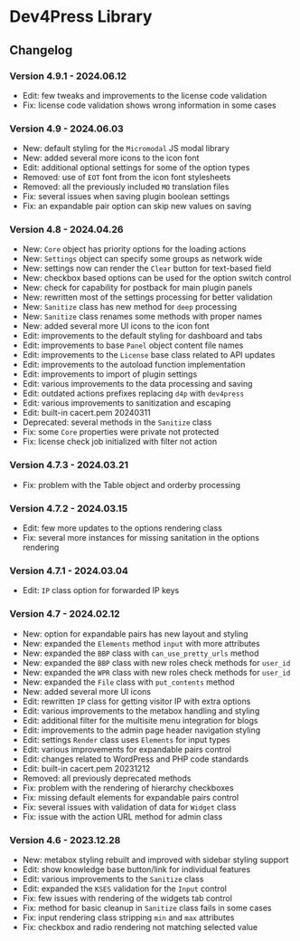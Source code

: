 # Dev4Press Library

## Changelog

### Version 4.9.1 - 2024.06.12

* Edit: few tweaks and improvements to the license code validation
* Fix: license code validation shows wrong information in some cases

### Version 4.9 - 2024.06.03

* New: default styling for the `Micromodal` JS modal library
* New: added several more icons to the icon font
* Edit: additional optional settings for some of the option types 
* Removed: use of `EOT` font from the icon font stylesheets
* Removed: all the previously included `MO` translation files
* Fix: several issues when saving plugin boolean settings
* Fix: an expandable pair option can skip new values on saving

### Version 4.8 - 2024.04.26

* New: `Core` object has priority options for the loading actions
* New: `Settings` object can specify some groups as network wide
* New: settings now can render the `Clear` button for text-based field
* New: checkbox based options can be used for the option switch control
* New: check for capability for postback for main plugin panels
* New: rewritten most of the settings processing for better validation
* New: `Sanitize` class has new method for `deep` processing
* New: `Sanitize` class renames some methods with proper names
* New: added several more UI icons to the icon font
* Edit: improvements to the default styling for dashboard and tabs
* Edit: improvements to base `Panel` object content file names
* Edit: improvements to the `License` base class related to API updates
* Edit: improvements to the autoload function implementation
* Edit: improvements to import of plugin settings
* Edit: various improvements to the data processing and saving
* Edit: outdated actions prefixes replacing `d4p` with `dev4press`
* Edit: various improvements to sanitization and escaping
* Edit: built-in cacert.pem 20240311
* Deprecated: several methods in the `Sanitize` class
* Fix: some `Core` properties were private not protected
* Fix: license check job initialized with filter not action

### Version 4.7.3 - 2024.03.21

* Fix: problem with the Table object and orderby processing

### Version 4.7.2 - 2024.03.15

* Edit: few more updates to the options rendering class
* Fix: several more instances for missing sanitation in the options rendering

### Version 4.7.1 - 2024.03.04

* Edit: `IP` class option for forwarded IP keys

### Version 4.7 - 2024.02.12

* New: option for expandable pairs has new layout and styling
* New: expanded the `Elements` method `input` with more attributes
* New: expanded the `BBP` class with `can_use_pretty_urls` method
* New: expanded the `BBP` class with new roles check methods for `user_id`
* New: expanded the `WPR` class with new roles check methods for `user_id`
* New: expanded the `File` class with `put_contents` method
* New: added several more UI icons
* Edit: rewritten `IP` class for getting visitor IP with extra options
* Edit: various improvements to the metabox handling and styling
* Edit: additional filter for the multisite menu integration for blogs
* Edit: improvements to the admin page header navigation styling
* Edit: settings `Render` class uses `Elements` for input types
* Edit: various improvements for expandable pairs control
* Edit: changes related to WordPress and PHP code standards
* Edit: built-in cacert.pem 20231212
* Removed: all previously deprecated methods
* Fix: problem with the rendering of hierarchy checkboxes
* Fix: missing default elements for expandable pairs control
* Fix: several issues with validation of data for `Widget` class
* Fix: issue with the action URL method for admin class

### Version 4.6 - 2023.12.28

* New: metabox styling rebuilt and improved with sidebar styling support
* Edit: show knowledge base button/link for individual features
* Edit: various improvements to the `Sanitize` class
* Edit: expanded the `KSES` validation for the `Input` control
* Fix: few issues with rendering of the widgets tab control
* Fix: method for basic cleanup in `Sanitize` class fails in some cases
* Fix: input rendering class stripping `min` and `max` attributes
* Fix: checkbox and radio rendering not matching selected value
